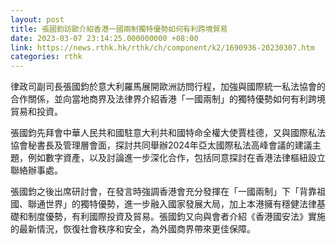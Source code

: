 ```yaml
---
layout: post
title: 張國鈞訪歐介紹香港一國兩制獨特優勢如何有利跨境貿易
date: 2023-03-07 23:14:25.000000000 +08:00
link: https://news.rthk.hk/rthk/ch/component/k2/1690936-20230307.htm
categories: rthk
---
```


律政司副司長張國鈞於意大利羅馬展開歐洲訪問行程，加強與國際統一私法協會的合作關係，並向當地商界及法律界介紹香港「一國兩制」的獨特優勢如何有利跨境貿易和投資。

張國鈞先拜會中華人民共和國駐意大利共和國特命全權大使賈桂德，又與國際私法協會秘書長及管理層會面，探討共同舉辦2024年亞太國際私法高峰會議的建議主題，例如數字資產，以及討論進一步深化合作，包括同意探討在香港法律樞紐設立聯絡辦事處。

張國鈞之後出席研討會，在發言時強調香港會充分發揮在「一國兩制」下「背靠祖國、聯通世界」的獨特優勢，進一步融入國家發展大局，加上本港擁有穩健法律基礎和制度優勢，有利國際投資及貿易。張國鈞又向與會者介紹《香港國安法》實施的最新情況，恢復社會秩序和安全，為外國商界帶來更佳保障。
